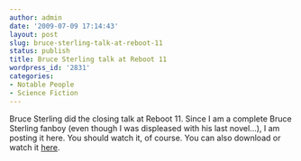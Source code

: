 ```yaml
---
author: admin
date: '2009-07-09 17:14:43'
layout: post
slug: bruce-sterling-talk-at-reboot-11
status: publish
title: Bruce Sterling talk at Reboot 11
wordpress_id: '2831'
categories:
- Notable People
- Science Fiction
---
```


Bruce Sterling did the closing talk at Reboot 11. Since I am a complete
Bruce Sterling fanboy (even though I was displeased with his last
novel...), I am posting it here. You should watch it, of course. You can
also download or watch it [here](http://video.reboot.dk/photo/486788).
